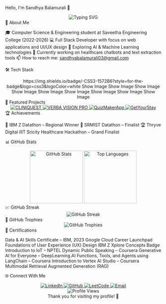 Hello, I'm Sandhya Balamurali 👋
<div align="center">
  <img src="https://readme-typing-svg.herokuapp.com?font=Fira+Code&pause=1000&color=6A0DAD&width=435&lines=Full+Stack+Developer;UI%2FUX+Designer;AI+%26+ML+Enthusiast" alt="Typing SVG" />
</div>
💫 About Me

🎓 Computer Science & Engineering student at Saveetha Engineering College (2022-2026)
💻 Full Stack Developer with focus on web applications and UI/UX design
🤖 Exploring AI & Machine Learning technologies
🌱 Currently working on healthcare chatbots and text extraction tools
📫 How to reach me: sandhyabalamurali03@gmail.com

🛠️ Tech Stack
<div align="center">
https://img.shields.io/badge/-CSS3-1572B6?style=for-the-badge&logo=css3&logoColor=white
Show Image
Show Image
Show Image
Show Image
Show Image
Show Image
Show Image
Show Image
Show Image
</div>
🚀 Featured Projects
<div align="center">
  <a href="https://github.com/sandhyabn/cliniquest">
    <img src="https://github-readme-stats.vercel.app/api/pin/?username=sandhyabn&repo=cliniquest&theme=nightowl" alt="CLINIQUEST" />
  </a>
  <a href="https://github.com/sandhyabn/verba-vision-pro">
    <img src="https://github-readme-stats.vercel.app/api/pin/?username=sandhyabn&repo=verba-vision-pro&theme=nightowl" alt="VERBA VISION PRO" />
  </a>
  <a href="https://github.com/sandhyabn/quizmakerapp">
    <img src="https://github-readme-stats.vercel.app/api/pin/?username=sandhyabn&repo=quizmakerapp&theme=nightowl" alt="QuizMakerApp" />
  </a>
  <a href="https://github.com/sandhyabn/getyourstay">
    <img src="https://github-readme-stats.vercel.app/api/pin/?username=sandhyabn&repo=getyourstay&theme=nightowl" alt="GetYourStay" />
  </a>
</div>
🏆 Achievements

🥇 IBM Z Datathon – Regional Winner
🏅 SRMIST Datathon – Finalist
🏆 Thryve Digital IIIT Sricity Healthcare Hackathon – Grand Finalist

📊 GitHub Stats
<div align="center">
  <img src="https://github-readme-stats.vercel.app/api?username=sandhyabn&show_icons=true&theme=nightowl" alt="GitHub Stats" height="170" />
  <img src="https://github-readme-stats.vercel.app/api/top-langs/?username=sandhyabn&layout=compact&theme=nightowl" alt="Top Languages" height="170" />
</div>
📈 GitHub Streak
<div align="center">
  <img src="https://github-readme-streak-stats.herokuapp.com/?user=sandhyabn&theme=nightowl" alt="GitHub Streak" />
</div>
🏅 GitHub Trophies
<div align="center">
  <img src="https://github-profile-trophy.vercel.app/?username=sandhyabn&theme=nord&no-frame=true&margin-w=15&margin-h=15&column=6" alt="GitHub Trophies" />
</div>
📜 Certifications

Data & AI Skills Certificate – IBM, 2023
Google Cloud Career Launchpad
Foundations of User Experience (UX) Design
IBM Z Xplore Concepts Badge
Introduction to IoT – NPTEL
Dynamic Public Speaking – Coursera
Generative AI for Everyone – DeepLearning.AI
Functions, Tools, and Agents using LangChain – Coursera
Introduction to Vertex AI Studio – Coursera
Multimodal Retrieval Augmented Generation (RAG)

🌐 Connect With Me
<div align="center">
  <a href="https://linkedin.com/in/sandhya-bn">
    <img src="https://img.shields.io/badge/LinkedIn-0077B5?style=for-the-badge&logo=linkedin&logoColor=white" alt="LinkedIn" />
  </a>
  <a href="https://github.com/sandhyabn">
    <img src="https://img.shields.io/badge/GitHub-100000?style=for-the-badge&logo=github&logoColor=white" alt="GitHub" />
  </a>
  <a href="https://leetcode.com/sandhyabn">
    <img src="https://img.shields.io/badge/LeetCode-FFA116?style=for-the-badge&logo=leetcode&logoColor=black" alt="LeetCode" />
  </a>
  <a href="mailto:sandhyabalamurali03@gmail.com">
    <img src="https://img.shields.io/badge/Email-D14836?style=for-the-badge&logo=gmail&logoColor=white" alt="Email" />
  </a>
</div>

<div align="center">
  <img src="https://komarev.com/ghpvc/?username=sandhyabn&color=blueviolet&style=flat-square&label=Profile+Views" alt="Profile Views" />
</div>
<div align="center">
Thank you for visiting my profile! 💜
</div>
